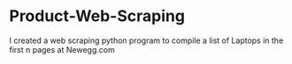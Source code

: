 # Product-Web-Scraping

I created a web scraping python program to compile a list of Laptops in the first n pages at Newegg.com
